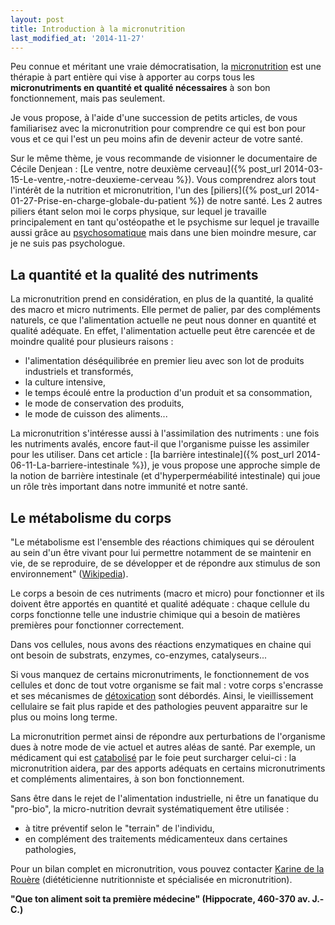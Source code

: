 ```yaml
---
layout: post
title: Introduction à la micronutrition
last_modified_at: '2014-11-27'
---
```


Peu connue et méritant une vraie démocratisation, la [micronutrition](http://fr.wikipedia.org/wiki/Micronutrition) est une thérapie à part entière
qui vise à apporter au corps tous les **micronutriments en quantité et qualité nécessaires** à son bon fonctionnement, mais pas seulement.

Je vous propose, à l'aide d'une succession de petits articles, de vous familiarisez avec la micronutrition pour comprendre ce qui est bon pour vous
et ce qui l'est un peu moins afin de devenir acteur de votre santé.

Sur le même thème, je vous recommande de visionner le documentaire de Cécile Denjean : [Le ventre, notre deuxième cerveau]({% post_url 2014-03-15-Le-ventre,-notre-deuxieme-cerveau %}).
Vous comprendrez alors tout l'intérêt de la nutrition et micronutrition, l'un des [piliers]({% post_url 2014-01-27-Prise-en-charge-globale-du-patient %}) de notre santé.
Les 2 autres piliers étant selon moi le corps physique, sur lequel je travaille principalement en tant qu'ostéopathe
et le psychisme sur lequel je travaille aussi grâce au [psychosomatique](https://fr.wikipedia.org/wiki/Psychosomatique) mais dans une bien moindre mesure, car je ne suis pas psychologue.

## La quantité et la qualité des nutriments

La micronutrition prend en considération, en plus de la quantité, la qualité des macro et micro nutriments.
Elle permet de palier, par des compléments naturels, ce que l'alimentation actuelle ne peut nous donner en quantité et qualité adéquate.
En effet, l'alimentation actuelle peut être carencée et de moindre qualité pour plusieurs raisons :

- l'alimentation déséquilibrée en premier lieu avec son lot de produits industriels et transformés, 
- la culture intensive,
- le temps écoulé entre la production d'un produit et sa consommation,
- le mode de conservation des produits,
- le mode de cuisson des aliments...

La micronutrition s'intéresse aussi à l'assimilation des nutriments :
une fois les nutriments avalés, encore faut-il que l'organisme puisse les assimiler pour les utiliser.
Dans cet article : [la barrière intestinale]({% post_url 2014-06-11-La-barriere-intestinale %}),
je vous propose une approche simple de la notion de barrière intestinale
(et d'hyperperméabilité intestinale) qui joue un rôle très important dans notre immunité et notre santé.

## Le métabolisme du corps

"Le métabolisme est l'ensemble des réactions chimiques qui se déroulent au sein d'un être vivant pour lui permettre
notamment de se maintenir en vie, de se reproduire, de se développer et de répondre aux stimulus de son environnement"
([Wikipedia](https://fr.wikipedia.org/wiki/M%C3%A9tabolisme)).

Le corps a besoin de ces nutriments (macro et micro) pour fonctionner et ils doivent être apportés en quantité et qualité adéquate :
chaque cellule du corps fonctionne telle une industrie chimique qui a besoin de matières premières pour fonctionner correctement.

Dans vos cellules, nous avons des réactions enzymatiques en chaine qui ont besoin de substrats, enzymes, co-enzymes, catalyseurs...

Si vous manquez de certains micronutriments, le fonctionnement de vos cellules et donc de tout votre organisme se fait mal :
votre corps s'encrasse et ses mécanismes de [détoxication](https://fr.wikipedia.org/wiki/D%C3%A9toxication) sont débordés.
Ainsi, le vieillissement cellulaire se fait plus rapide et des pathologies peuvent apparaitre sur le plus ou moins long terme.

La micronutrition permet ainsi de répondre aux perturbations de l'organisme dues à notre mode de vie actuel et autres aléas de santé.
Par exemple, un médicament qui est [catabolisé](https://fr.wikipedia.org/wiki/Catabolisme) par le foie peut surcharger celui-ci :
la micronutrition aidera, par des apports adéquats en certains micronutriments et compléments alimentaires, à son bon fonctionnement.

Sans être dans le rejet de l'alimentation industrielle, ni être un fanatique du "pro-bio", la micro-nutrition devrait systématiquement être utilisée :

- à titre préventif selon le "terrain" de l'individu,
- en complément des traitements médicamenteux dans certaines pathologies,

Pour un bilan complet en micronutrition, vous pouvez contacter [Karine de la Rouère](http://votre-coach-nutrition-paris.blogspot.fr/) (diététicienne nutritionniste et spécialisée en micronutrition).

**"Que ton aliment soit ta première médecine" (Hippocrate, 460-370 av. J.-C.)**
